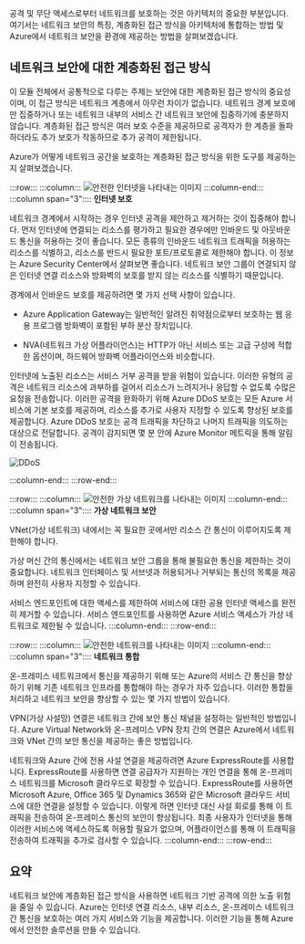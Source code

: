 공격 및 무단 액세스로부터 네트워크를 보호하는 것은 아키텍처의 중요한 부분입니다. 여기서는 네트워크 보안의 특징, 계층화된 접근 방식을 아키텍처에 통합하는 방법 및 Azure에서 네트워크 보안을 환경에 제공하는 방법을 살펴보겠습니다.

## <a name="a-layered-approach-to-network-security"></a>네트워크 보안에 대한 계층화된 접근 방식

이 모듈 전체에서 공통적으로 다루는 주제는 보안에 대한 계층화된 접근 방식의 중요성이며, 이 접근 방식은 네트워크 계층에서 아무런 차이가 없습니다. 네트워크 경계 보호에만 집중하거나 또는 네트워크 내부의 서비스 간 네트워크 보안에 집중하기에 충분하지 않습니다. 계층화된 접근 방식은 여러 보호 수준을 제공하므로 공격자가 한 계층을 돌파하더라도 추가 보호가 작동하므로 추가 공격이 제한됩니다.

Azure가 어떻게 네트워크 공간을 보호하는 계층화된 접근 방식을 위한 도구를 제공하는지 살펴보겠습니다.

:::row:::
  :::column:::
    ![안전한 인터넷을 나타내는 이미지](../media/5-internet-protection.png)
  :::column-end:::
    :::column span="3":::: **인터넷 보호**

네트워크 경계에서 시작하는 경우 인터넷 공격을 제안하고 제거하는 것이 집중해야 합니다. 먼저 인터넷에 연결되는 리소스를 평가하고 필요한 경우에만 인바운드 및 아웃바운드 통신을 허용하는 것이 좋습니다. 모든 종류의 인바운드 네트워크 트래픽을 허용하는 리소스를 식별하고, 리소스를 반드시 필요한 포트/프로토콜로 제한해야 합니다. 이 정보는 Azure Security Center에서 살펴보면 좋습니다. 네트워크 보안 그룹이 연결되지 않은 인터넷 연결 리소스와 방화벽의 보호를 받지 않는 리소스를 식별하기 때문입니다.

경계에서 인바운드 보호를 제공하려면 몇 가지 선택 사항이 있습니다.

* Azure Application Gateway는 일반적인 알려진 취약점으로부터 보호하는 웹 응용 프로그램 방화벽이 포함된 부하 분산 장치입니다.

* NVA(네트워크 가상 어플라이언스)는 HTTP가 아닌 서비스 또는 고급 구성에 적합한 옵션이며, 하드웨어 방화벽 어플라이언스와 비슷합니다.

인터넷에 노출된 리소스는 서비스 거부 공격을 받을 위험이 있습니다. 이러한 유형의 공격은 네트워크 리소스에 과부하를 걸어서 리소스가 느려지거나 응답할 수 없도록 수많은 요청을 전송합니다. 이러한 공격을 완화하기 위해 Azure DDoS 보호는 모든 Azure 서비스에 기본 보호를 제공하며, 리소스를 추가로 사용자 지정할 수 있도록 향상된 보호를 제공합니다. Azure DDoS 보호는 공격 트래픽을 차단하고 나머지 트래픽을 의도하는 대상으로 전달합니다. 공격이 감지되면 몇 분 안에 Azure Monitor 메트릭을 통해 알림이 전송됩니다.

<!--TODO: replace with final media which was submitted for Design-for-security-in-azure -->
![DDoS](../media/ddos.png)

 :::column-end:::
:::row-end:::

:::row:::
  :::column:::
    ![안전한 가상 네트워크를 나타내는 이미지](../media/5-vnet-security.png)
  :::column-end:::
    :::column span="3":::: **가상 네트워크 보안**

VNet(가상 네트워크) 내에서는 꼭 필요한 곳에서만 리소스 간 통신이 이루어지도록 제한해야 합니다.

가상 머신 간의 통신에서는 네트워크 보안 그룹을 통해 불필요한 통신을 제한하는 것이 중요합니다. 네트워크 인터페이스 및 서브넷과 허용되거나 거부되는 통신의 목록을 제공하며 완전히 사용자 지정할 수 있습니다.

서비스 엔드포인트에 대한 액세스를 제한하여 서비스에 대한 공용 인터넷 액세스를 완전히 제거할 수 있습니다. 서비스 엔드포인트를 사용하면 Azure 서비스 액세스가 가상 네트워크로 제한될 수 있습니다.
 :::column-end:::
:::row-end:::

:::row:::
  :::column:::
    ![안전한 네트워크를 나타내는 이미지](../media/5-network-integration.png)
  :::column-end:::
    :::column span="3":::: **네트워크 통합**

온-프레미스 네트워크에서 통신을 제공하기 위해 또는 Azure의 서비스 간 통신을 향상하기 위해 기존 네트워크 인프라를 통합해야 하는 경우가 자주 있습니다. 이러한 통합을 처리하고 네트워크 보안을 향상할 수 있는 몇 가지 방법이 있습니다.

VPN(가상 사설망) 연결은 네트워크 간에 보안 통신 채널을 설정하는 일반적인 방법입니다. Azure Virtual Network와 온-프레미스 VPN 장치 간의 연결은 Azure에서 네트워크와 VNet 간의 보안 통신을 제공하는 좋은 방법입니다.

네트워크와 Azure 간에 전용 사설 연결을 제공하려면 Azure ExpressRoute를 사용합니다. ExpressRoute를 사용하면 연결 공급자가 지원하는 개인 연결을 통해 온-프레미스 네트워크를 Microsoft 클라우드로 확장할 수 있습니다. ExpressRoute를 사용하면 Microsoft Azure, Office 365 및 Dynamics 365와 같은 Microsoft 클라우드 서비스에 대한 연결을 설정할 수 있습니다. 이렇게 하면 인터넷 대신 사설 회로를 통해 이 트래픽을 전송하여 온-프레미스 통신의 보안이 향상됩니다. 최종 사용자가 인터넷을 통해 이러한 서비스에 액세스하도록 허용할 필요가 없으며, 어플라이언스를 통해 이 트래픽을 전송하여 트래픽을 추가로 검사할 수 있습니다.
 :::column-end:::
:::row-end:::

## <a name="summary"></a>요약

네트워크 보안에 계층화된 접근 방식을 사용하면 네트워크 기반 공격에 의한 노출 위험을 줄일 수 있습니다. Azure는 인터넷 연결 리소스, 내부 리소스, 온-프레미스 네트워크 간 통신을 보호하는 여러 가지 서비스와 기능을 제공합니다. 이러한 기능을 통해 Azure에서 안전한 솔루션을 만들 수 있습니다.
